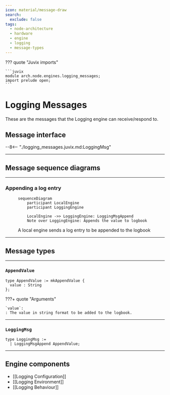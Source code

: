 ```yaml
---
icon: material/message-draw
search:
  exclude: false
tags:
  - node-architecture
  - hardware
  - engine
  - logging
  - message-types
---
```


??? quote "Juvix imports"

    ```juvix
    module arch.node.engines.logging_messages;
    import prelude open;
    ```

# Logging Messages

These are the messages that the Logging engine can receive/respond to.

## Message interface

--8<-- "./logging_messages.juvix.md:LoggingMsg"

---

## Message sequence diagrams

---

### Appending a log entry

<!-- --8<-- [start:message-sequence-diagram] -->
<figure markdown="span">

```mermaid
sequenceDiagram
    participant LocalEngine
    participant LoggingEngine

    LocalEngine ->> LoggingEngine: LoggingMsgAppend
    Note over LoggingEngine: Appends the value to logbook
```

<figcaption markdown="span">
A local engine sends a log entry to be appended to the logbook
</figcaption>
</figure>
<!-- --8<-- [end:message-sequence-diagram] -->

---

## Message types

---

### `AppendValue`

<!-- --8<-- [start:AppendValue] -->
```juvix
type AppendValue := mkAppendValue {
  value : String
};
```
<!-- --8<-- [end:AppendValue] -->

???+ quote "Arguments"

    `value`:
    : The value in string format to be added to the logbook.

---

### `LoggingMsg`

<!-- --8<-- [start:LoggingMsg] -->
```juvix
type LoggingMsg :=
  | LoggingMsgAppend AppendValue;
```
<!-- --8<-- [end:LoggingMsg] -->

---

## Engine components

- [[Logging Configuration]]
- [[Logging Environment]]
- [[Logging Behaviour]]
